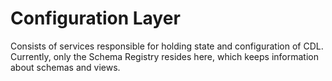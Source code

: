 # Configuration Layer
Consists of services responsible for holding state and configuration of CDL.  
Currently, only the Schema Registry resides here, which keeps information about schemas and views.
